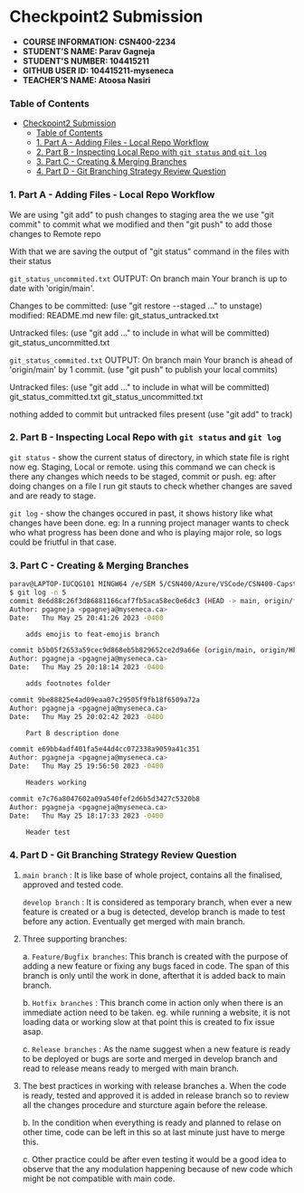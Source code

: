 # Checkpoint2 Submission

- **COURSE INFORMATION: CSN400-2234**
- **STUDENT’S NAME: Parav Gagneja**
- **STUDENT'S NUMBER: 104415211**
- **GITHUB USER ID: 104415211-myseneca**
- **TEACHER’S NAME: Atoosa Nasiri**


### Table of Contents
- [Checkpoint2 Submission](#checkpoint2-submission)
    - [Table of Contents](#table-of-contents)
    - [1. Part A - Adding Files - Local Repo Workflow](#1-part-a---adding-files---local-repo-workflow)
    - [2. Part B - Inspecting Local Repo with `git status` and `git log`](#2-part-b---inspecting-local-repo-with-git-status-and-git-log)
    - [3. Part C - Creating \& Merging Branches](#3-part-c---creating--merging-branches)
    - [4. Part D - Git Branching Strategy Review Question](#4-part-d---git-branching-strategy-review-question)


### 1. Part A - Adding Files - Local Repo Workflow

We are using "git add" to push changes to staging area
the we use "git commit" to commit what we modified
and then "git push" to add those changes to Remote repo

With that we are saving the output of "git status" command in the files with their status

`git_status_uncommited.txt` OUTPUT:
On branch main
Your branch is up to date with 'origin/main'.

Changes to be committed:
  (use "git restore --staged <file>..." to unstage)
	modified:   README.md
	new file:   git_status_untracked.txt

Untracked files:
  (use "git add <file>..." to include in what will be committed)
	git_status_uncommitted.txt




`git_status_commited.txt` OUTPUT:
On branch main
Your branch is ahead of 'origin/main' by 1 commit.
  (use "git push" to publish your local commits)

Untracked files:
  (use "git add <file>..." to include in what will be committed)
	git_status_committed.txt
	git_status_uncommitted.txt

nothing added to commit but untracked files present (use "git add" to track)




### 2. Part B - Inspecting Local Repo with `git status` and `git log`

`git status` - show the current status of directory, in which state file is right now eg. Staging, Local or remote. using this command we can check is there any changes which needs to be staged, commit or push. eg: after doing changes on a file I run git stauts to check whether changes are saved and are ready to stage.

`git log` - show the changes occured in past, it shows history like what changes have been done. eg: In a running project manager wants to check who what progress has been done and who is playing major role, so logs could be friutful in that case.

### 3. Part C - Creating & Merging Branches
``` bash
parav@LAPTOP-IUCQG101 MINGW64 /e/SEM 5/CSN400/Azure/VSCode/CSN400-Capstone/Checkpoint2 (main)
$ git log -n 5
commit 8e6d88c26f3d86881166caf7fb5aca58ec0e6dc3 (HEAD -> main, origin/feat-emojis, feat-emojis)
Author: pgagneja <pgagneja@myseneca.ca>
Date:   Thu May 25 20:41:26 2023 -0400

    adds emojis to feat-emojis branch

commit b5b05f2653a59cec9d868eb5b829652ce2d9a66e (origin/main, origin/HEAD)
Author: pgagneja <pgagneja@myseneca.ca>
Date:   Thu May 25 20:18:14 2023 -0400

    adds footnotes folder

commit 9be88825e4ad09eaa07c29505f9fb18f6509a72a
Author: pgagneja <pgagneja@myseneca.ca>
Date:   Thu May 25 20:02:42 2023 -0400

    Part B description done

commit e69bb4adf401fa5e44d4cc072338a9059a41c351
Author: pgagneja <pgagneja@myseneca.ca>
Date:   Thu May 25 19:56:50 2023 -0400

    Headers working

commit e7c76a8047602a09a540fef2d6b5d3427c5320b8
Author: pgagneja <pgagneja@myseneca.ca>
Date:   Thu May 25 18:17:33 2023 -0400

    Header test
```

### 4. Part D - Git Branching Strategy Review Question

1. `main branch` : It is like base of whole project, contains all the finalised, approved and tested code. 
   
   `develop branch` : It is considered as temporary branch, when ever a new feature is created or a bug is detected, develop branch is made to test before any action. Eventually get merged with main branch.

2. Three supporting branches:
   
   a. `Feature/Bugfix branches`: This branch is created with the purpose of adding a new feature or fixing any bugs faced in code. The span of this branch is only until the work in done, afterthat it is added back to main branch.

   b. `Hotfix branches` : This branch come in action only when there is an immediate action need to be taken. eg. while running a website, it is not loading data or working slow at that point this is created to fix issue asap.

   c. `Release branches` : As the name suggest when a new feature is ready to be deployed or bugs are sorte and merged in develop branch and read to release means ready to merged with main branch.

3. The best practices in working with release branches
   a. When the code is ready, tested and approved it is added in release branch so to review all the changes procedure and sturcture again before the release.

   b. In the condition when everything is ready and planned to relase on other time, code can be left in this so at last minute just have to merge this.

   c. Other practice could be after even testing it would be a good idea to observe that the any modulation happening because of new code which might be not compatible with main code.
